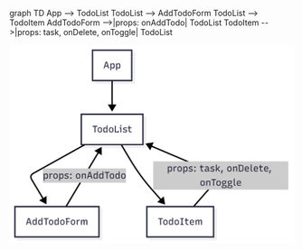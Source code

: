 graph TD
    App --> TodoList
    TodoList --> AddTodoForm
    TodoList --> TodoItem
    AddTodoForm -->|props: onAddTodo| TodoList
    TodoItem -->|props: task, onDelete, onToggle| TodoList

![Component Diagram](public/Diagram.png)
